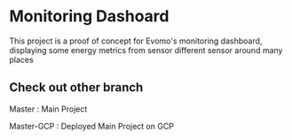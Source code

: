 # Monitoring Dashoard
This project is a proof of concept for Evomo's monitoring dashboard, displaying some energy metrics from sensor different sensor around many places

## Check out other branch
Master : Main Project

Master-GCP : Deployed Main Project on GCP
